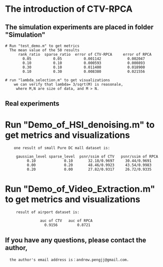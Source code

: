 # The introduction of CTV-RPCA

## The simulation experiments are placed in folder "Simulation"
    
    # Run "test_demo.m" to get metrics
      The mean value of the 50 results
          rank_ratio  sparse_ratio  error of CTV-RPCA     error of RPCA
            0.05          0.05          0.001142            0.002047
            0.10          0.10          0.000593            0.000893
            0.30          0.10          0.011400            0.018900
            0.10          0.30          0.008380            0.021556
    
    # run "lambda_selection.m" to get visualizations
        we can verify that lambda= 3/sqrt(M) is reasonale, 
         where M,N are size of data, and M > N. 

## Real experiments

   # Run "Demo_of_HSI_denoising.m" to get metrics and visualizations
        one result of small Pure DC mall dataset is:

         gaussian_level sparse_level  psnr/ssim of CTV   psnr/ssim of RPCA
              0.10             0.10       32.18/0.9697     30.44/0.9691 
              0.00             0.20       48.46/0.9923     43.54/0.9983
              0.20             0.00       27.82/0.9317     26.72/0.9335

   
   # Run "Demo_of_Video_Extraction.m" to get metrics and visualizations
         result of airport dataset is:

                    auc of CTV   auc of RPCA
                      0.9156         0.8721

## If you have any questions, please contact the author, 
      the author's email address is：andrew.pengjj@gmail.com.


        
